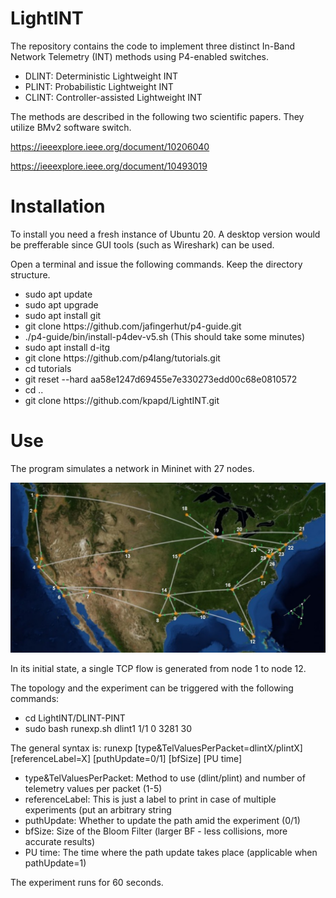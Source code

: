 # LightINT
The repository contains the code to implement three distinct In-Band Network Telemetry (INT) methods using P4-enabled switches.

<ul>
  <li>DLINT: Deterministic Lightweight INT</li>
  <li>PLINT: Probabilistic Lightweight INT</li>
  <li>CLINT: Controller-assisted Lightweight INT</li>  
</ul>

The methods are described in the following two scientific papers. They utilize BMv2 software switch.

https://ieeexplore.ieee.org/document/10206040

https://ieeexplore.ieee.org/document/10493019

# Installation

To install you need a fresh instance of Ubuntu 20. A desktop version would be prefferable since GUI tools (such as Wireshark) can be used.

Open a terminal and issue the following commands. Keep the directory structure.

<ul>
  <li>sudo apt update</li>
  <li>sudo apt upgrade</li>
  <li>sudo apt install git</li>
  <li>git clone https://github.com/jafingerhut/p4-guide.git</li>
  <li>./p4-guide/bin/install-p4dev-v5.sh (This should take some minutes)</li>
  <li>sudo apt install d-itg</li>
  <li>git clone https://github.com/p4lang/tutorials.git</li>
  <li>cd tutorials</li>
  <li>git reset --hard aa58e1247d69455e7e330273edd00c68e0810572</li>
  <li>cd ..</li>
  <li>git clone https://github.com/kpapd/LightINT.git</li>
</ul>

# Use

The program simulates a network in Mininet with 27 nodes.

<img src="./DLINT-PLINT/BTN.jpg">

In its initial state, a single TCP flow is generated from node 1 to node 12.

The topology and the experiment can be triggered with the following commands:

<ul>
  <li>cd LightINT/DLINT-PINT</li>
  <li>sudo bash runexp.sh dlint1 1/1 0 3281 30</li>
</ul>

The general syntax is:
runexp [type&TelValuesPerPacket=dlintX/plintX] [referenceLabel=X] [puthUpdate=0/1] [bfSize] [PU time]
<ul>
  <li>type&TelValuesPerPacket: Method to use (dlint/plint) and number of telemetry values per packet (1-5)</li>
  <li>referenceLabel: This is just a label to print in case of multiple experiments (put an arbitrary string</li>
  <li>puthUpdate: Whether to update the path amid the experiment (0/1)</li>
  <li>bfSize: Size of the Bloom Filter (larger BF - less collisions, more accurate results)</li>
  <li>PU time: The time where the path update takes place (applicable when pathUpdate=1)</li>
</ul>

The experiment runs for 60 seconds.






